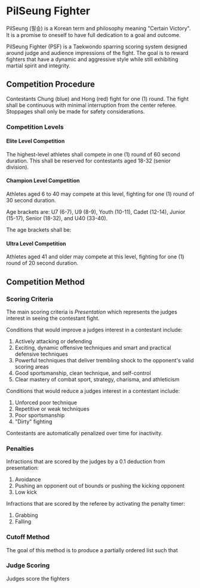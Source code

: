 # PilSeung Fighter

PilSeung (필승) is a Korean term and philosophy meaning "Certain Victory". It is a promise to oneself to have full dedication to a goal and outcome.

PilSeung Fighter (PSF) is a Taekwondo sparring scoring system designed around judge and audience impressions of the fight. The goal is to reward fighters that have a dynamic and aggressive style while still exhibiting martial spirit and integrity.

## Competition Procedure

Contestants Chung (blue) and Hong (red) fight for one (1) round. The fight shall be continuous with minimal interruption from the center referee. Stoppages shall only be made for safety considerations.

### Competition Levels

#### Elite Level Competition

The highest-level athletes shall compete in one (1) round of 60 second duration. This shall be reserved for contestants aged 18-32 (senior division).

#### Champion Level Competition

Athletes aged 6 to 40 may compete at this level, fighting for one (1) round of 30 second duration.

Age brackets are: U7 (6-7), U9 (8-9), Youth (10-11), Cadet (12-14), Junior (15-17), Senior (18-32), and U40 (33-40).

The age brackets shall be:

#### Ultra Level Competition

Athletes aged 41 and older may compete at this level, fighting for one (1) round of 20 second duration.

## Competition Method

### Scoring Criteria

The main scoring criteria is *Presentation* which represents the judges interest in seeing the contestant fight. 

Conditions that would improve a judges interest in a contestant include: 

1. Actively attacking or defending
2. Exciting, dynamic offensive techniques and smart and practical defensive techniques
3. Powerful techniques that deliver trembling shock to the opponent's valid scoring areas
4. Good sportsmanship, clean technique, and self-control
5. Clear mastery of combat sport, strategy, charisma, and athleticism

Conditions that would reduce a judges interest in a contestant include: 

1. Unforced poor technique
2. Repetitive or weak techniques
3. Poor sportsmanship
4. "Dirty" fighting

Contestants are automatically penalized over time for inactivity.

### Penalties

Infractions that are scored by the judges by a 0.1 deduction from presentation:

1. Avoidance
2. Pushing an opponent out of bounds or pushing the kicking opponent
3. Low kick

Infractions that are scored by the referee by activating the penalty timer:

1. Grabbing
2. Falling

### Cutoff Method

The goal of this method is to produce a partially ordered list such that 

### Judge Scoring

Judges score the fighters

<!-- vim: set wrap linebreak -->
